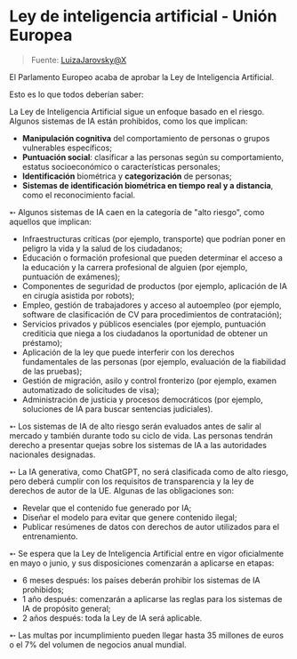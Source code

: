 # Ley de inteligencia artificial - Unión Europea

> Fuente: [LuizaJarovsky@X](https://twitter.com/LuizaJarovsky/status/1767899302930657704)

El Parlamento Europeo acaba de aprobar la Ley de Inteligencia Artificial. 

Esto es lo que todos deberían saber:

La Ley de Inteligencia Artificial sigue un enfoque basado en el riesgo. Algunos sistemas de IA están prohibidos, como los que implican:

- **Manipulación cognitiva** del comportamiento de personas o grupos vulnerables específicos;
- **Puntuación social**: clasificar a las personas según su comportamiento, estatus socioeconómico o características personales;
- **Identificación** biométrica y **categorización** de personas;
- **Sistemas de identificación biométrica en tiempo real y a distancia**, como el reconocimiento facial.

➵ Algunos sistemas de IA caen en la categoría de "alto riesgo", como aquellos que implican:

- Infraestructuras críticas (por ejemplo, transporte) que podrían poner en peligro la vida y la salud de los ciudadanos;
- Educación o formación profesional que pueden determinar el acceso a la educación y la carrera profesional de alguien (por ejemplo, puntuación de exámenes);
- Componentes de seguridad de productos (por ejemplo, aplicación de IA en cirugía asistida por robots);
- Empleo, gestión de trabajadores y acceso al autoempleo (por ejemplo, software de clasificación de CV para procedimientos de contratación);
- Servicios privados y públicos esenciales (por ejemplo, puntuación crediticia que niega a los ciudadanos la oportunidad de obtener un préstamo);
- Aplicación de la ley que puede interferir con los derechos fundamentales de las personas (por ejemplo, evaluación de la fiabilidad de las pruebas);
- Gestión de migración, asilo y control fronterizo (por ejemplo, examen automatizado de solicitudes de visa);
- Administración de justicia y procesos democráticos (por ejemplo, soluciones de IA para buscar sentencias judiciales).

➵ Los sistemas de IA de alto riesgo serán evaluados antes de salir al mercado y también durante todo su ciclo de vida. Las personas tendrán derecho a presentar quejas sobre los sistemas de IA a las autoridades nacionales designadas.

➵ La IA generativa, como ChatGPT, no será clasificada como de alto riesgo, pero deberá cumplir con los requisitos de transparencia y la ley de derechos de autor de la UE. Algunas de las obligaciones son:

- Revelar que el contenido fue generado por IA;
- Diseñar el modelo para evitar que genere contenido ilegal;
- Publicar resúmenes de datos con derechos de autor utilizados para el entrenamiento.

➵ Se espera que la Ley de Inteligencia Artificial entre en vigor oficialmente en mayo o junio, y sus disposiciones comenzarán a aplicarse en etapas:

- 6 meses después: los países deberán prohibir los sistemas de IA prohibidos;
- 1 año después: comenzarán a aplicarse las reglas para los sistemas de IA de propósito general;
- 2 años después: toda la Ley de IA será aplicable.

➵ Las multas por incumplimiento pueden llegar hasta 35 millones de euros o el 7% del volumen de negocios anual mundial.